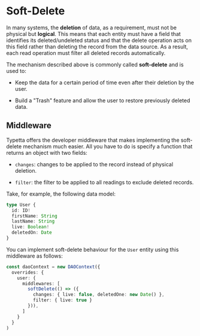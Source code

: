 # Soft-Delete

In many systems, the **deletion** of data, as a requirement, must not be physical but **logical**. This means that each entity must have a field that identifies its deleted/undeleted status and that the delete operation acts on this field rather than deleting the record from the data source. As a result, each read operation must filter all deleted records automatically.

The mechanism described above is commonly called **soft-delete** and is used to:

- Keep the data for a certain period of time even after their deletion by the user.

- Build a "Trash" feature and allow the user to restore previously deleted data.


## Middleware

Typetta offers the developer middleware that makes implementing the soft-delete mechanism much easier. All you have to do is specify a function that returns an object with two fields:

- `changes`: changes to be applied to the record instead of physical deletion.

- `filter`: the filter to be applied to all readings to exclude deleted records.

Take, for example, the following data model:

```typescript
type User {
  id: ID!
  firstName: String
  lastName: String
  live: Boolean!
  deletedOn: Date
}
```

You can implement soft-delete behaviour for the `User` entity using this middleware as follows:
```typescript
const daoContext = new DAOContext({
  overrides: {
    user: {
      middlewares: [
        softDelete(() => ({
          changes: { live: false, deletedOne: new Date() },
          filter: { live: true }
        })),
      ]
    }
  }
)
```
